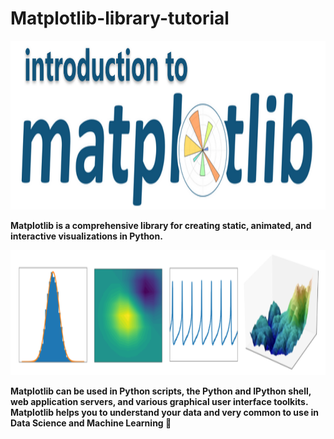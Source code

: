 # Matplotlib-library-tutorial
<p align="center"> <img src=matplotlib.png width=820px height=270px></p>

<b>Matplotlib is a comprehensive library for creating static, animated, and interactive visualizations in Python.
  <p align="center"> <img src=plots.webp width=780px height=200px></p>
Matplotlib can be used in Python scripts, the Python and IPython shell, web application servers, and various graphical user interface toolkits.
 Matplotlib helps you to understand your data and very common to use in Data Science and Machine Learning  🧠 <b>
